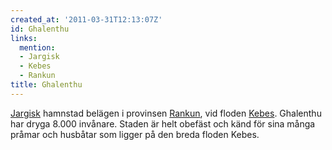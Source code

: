 ```yaml
---
created_at: '2011-03-31T12:13:07Z'
id: Ghalenthu
links:
  mention:
  - Jargisk
  - Kebes
  - Rankun
title: Ghalenthu
---
```


[Jargisk] hamnstad belägen i provinsen [Rankun], vid floden [Kebes]. Ghalenthu har dryga 8.000
invånare. Staden är helt obefäst och känd för sina många pråmar och husbåtar som ligger på den breda
floden Kebes.

  [Jargisk]: Jargisk
  [Rankun]: Rankun
  [Kebes]: Kebes